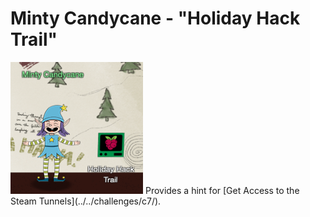 # Minty Candycane - "Holiday Hack Trail"
<img class="elf_avatar" src="../../img/hints/h7/minty_candycane.png"/>
Provides a hint for [Get Access to the Steam Tunnels](../../challenges/c7/).

